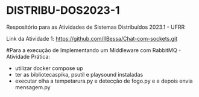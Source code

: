 # DISTRIBU-DOS2023-1
Respositório para as Atividades de Sistemas Distribuídos 2023.1 - UFRR

Link da Atividade 1: https://github.com/llBessa/Chat-com-sockets.git

#Para a execução de Implementando um Middleware com RabbitMQ - Atividade Prática: 
* utilizar docker compose up
* ter as bibliotecaspika, psutil e playsound instaladas
* executar olha a tempetarura.py  e detecção de fogo.py e e depois envia mensagem.py
